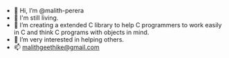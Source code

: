 - 👋 Hi, I’m @malith-perera
- 👀 I'm still living.
- 🌱 I’m creating a extended C library to help C programmers to work easily in C and think C programs with objects in mind.
- 💞️ I’m very interested in helping others.
- 📫 malithgeethike@gmail.com

<!---
malith-perera/malith-perera is a ✨ special ✨ repository because its `README.md` (this file) appears on your GitHub profile.
You can click the Preview link to take a look at your changes.
--->
